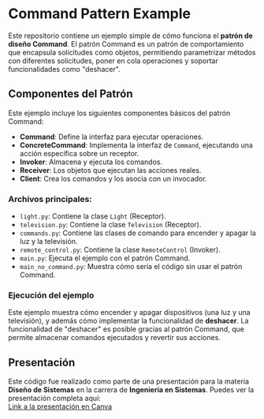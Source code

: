 # Command Pattern Example

Este repositorio contiene un ejemplo simple de cómo funciona el **patrón de diseño Command**. El patrón Command es un patrón de comportamiento que encapsula solicitudes como objetos, permitiendo parametrizar métodos con diferentes solicitudes, poner en cola operaciones y soportar funcionalidades como "deshacer".

## Componentes del Patrón

Este ejemplo incluye los siguientes componentes básicos del patrón Command:

- **Command**: Define la interfaz para ejecutar operaciones.
- **ConcreteCommand**: Implementa la interfaz de `Command`, ejecutando una acción específica sobre un receptor.
- **Invoker**: Almacena y ejecuta los comandos.
- **Receiver**: Los objetos que ejecutan las acciones reales.
- **Client**: Crea los comandos y los asocia con un invocador.

### Archivos principales:

- `light.py`: Contiene la clase `Light` (Receptor).
- `television.py`: Contiene la clase `Television` (Receptor).
- `commands.py`: Contiene las clases de comando para encender y apagar la luz y la televisión.
- `remote_control.py`: Contiene la clase `RemoteControl` (Invoker).
- `main.py`: Ejecuta el ejemplo con el patrón Command.
- `main_no_command.py`: Muestra cómo sería el código sin usar el patrón Command.

### Ejecución del ejemplo

Este ejemplo muestra cómo encender y apagar dispositivos (una luz y una televisión), y además cómo implementar la funcionalidad de **deshacer**. La funcionalidad de "deshacer" es posible gracias al patrón Command, que permite almacenar comandos ejecutados y revertir sus acciones.

## Presentación

Este código fue realizado como parte de una presentación para la materia **Diseño de Sistemas** en la carrera de **Ingeniería en Sistemas**. Puedes ver la presentación completa aquí:  
[Link a la presentación en Canva](https://www.canva.com/design/DAGL_iwbTYo/sq9R1r8nJTZ612KdmHKoEA/edit?utm_content=DAGL_iwbTYo&utm_campaign=designshare&utm_medium=link2&utm_source=sharebutton)

